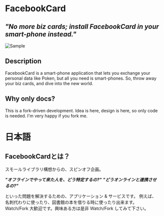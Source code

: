FacebookCard
===

_**"No more biz cards; install FacebookCard in your smart-phone instead."**_
--

![Sample](http://dl.dropbox.com/u/2819285/facebook-card-sample.jpg)


Description
---
FacebookCard is a smart-phone application that lets you exchange your
personal data like Poken, but all you need is smart-phones.
So, throw away your biz cards, and dive into the new world.


Why only docs?
---
This is a fork-driven development.
Idea is here, design is here, so only code is needed.
I'm very happy if you fork me.


日本語
===

FacebookCardとは？
---
スモールライブラリ構想からの、スピンオフ企画。

_**"オフラインでやって来た人を、どう特定するの?"**_
_**"どうオンラインと連携させるの?"**_

といった問題を解決するための、アプリケーション & サービスです。
例えば、名刺代わりに使ったり、図書館の本を借りる時に使ったり出来ます。
Watch/Fork 大歓迎です。興味ある方は是非 Watch/Fork してみて下さい。